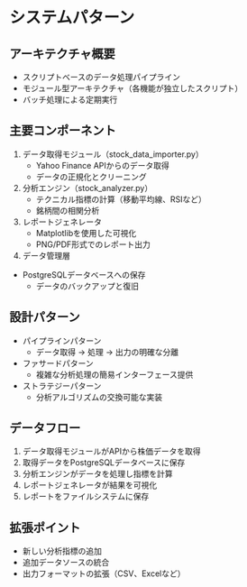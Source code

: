 # システムパターン

## アーキテクチャ概要
- スクリプトベースのデータ処理パイプライン
- モジュール型アーキテクチャ（各機能が独立したスクリプト）
- バッチ処理による定期実行

## 主要コンポーネント
1. データ取得モジュール（stock_data_importer.py）
   - Yahoo Finance APIからのデータ取得
   - データの正規化とクリーニング
2. 分析エンジン（stock_analyzer.py）
   - テクニカル指標の計算（移動平均線、RSIなど）
   - 銘柄間の相関分析
3. レポートジェネレータ
   - Matplotlibを使用した可視化
   - PNG/PDF形式でのレポート出力
4. データ管理層
- PostgreSQLデータベースへの保存
   - データのバックアップと復旧

## 設計パターン
- パイプラインパターン
  - データ取得 → 処理 → 出力の明確な分離
- ファサードパターン
  - 複雑な分析処理の簡易インターフェース提供
- ストラテジーパターン
  - 分析アルゴリズムの交換可能な実装

## データフロー
1. データ取得モジュールがAPIから株価データを取得
2. 取得データをPostgreSQLデータベースに保存
3. 分析エンジンがデータを処理し指標を計算
4. レポートジェネレータが結果を可視化
5. レポートをファイルシステムに保存

## 拡張ポイント
- 新しい分析指標の追加
- 追加データソースの統合
- 出力フォーマットの拡張（CSV、Excelなど）
